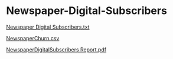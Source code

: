 # Newspaper-Digital-Subscribers

[Newspaper Digital Subscribers.txt](https://github.com/Mayowa1012/Newspaper-Digital-Subscribers/files/9565604/Newspaper.Digital.Subscribers.txt)

[NewspaperChurn.csv](https://github.com/Mayowa1012/Newspaper-Digital-Subscribers/files/9565605/NewspaperChurn.csv)

[NewspaperDigitalSubscribers Report.pdf](https://github.com/Mayowa1012/Newspaper-Digital-Subscribers/files/9565611/NewspaperDigitalSubscribers.Report.pdf)
